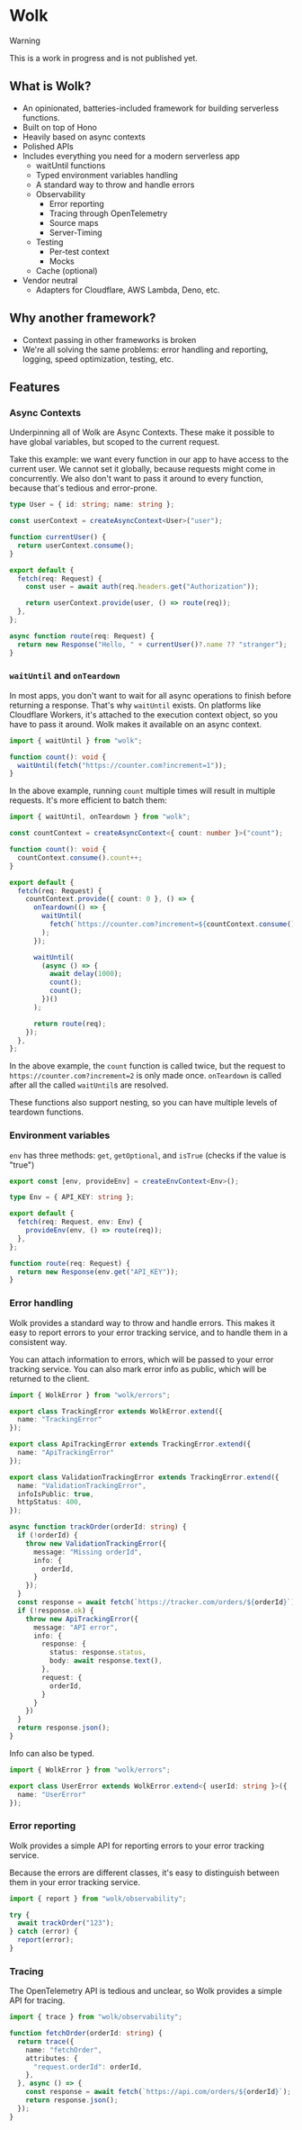 # Wolk

> [!WARNING]
> This is a work in progress and is not published yet.

## What is Wolk?

- An opinionated, batteries-included framework for building serverless functions.
- Built on top of Hono
- Heavily based on async contexts
- Polished APIs
- Includes everything you need for a modern serverless app
  - waitUntil functions
  - Typed environment variables handling
  - A standard way to throw and handle errors
  - Observability
    - Error reporting
    - Tracing through OpenTelemetry
    - Source maps
    - Server-Timing
  - Testing
    - Per-test context
    - Mocks
  - Cache (optional)
- Vendor neutral
  - Adapters for Cloudflare, AWS Lambda, Deno, etc.

## Why another framework?

- Context passing in other frameworks is broken
- We're all solving the same problems: error handling and reporting, logging, speed optimization, testing, etc.

## Features

### Async Contexts

Underpinning all of Wolk are Async Contexts. These make it possible to have global variables, but scoped to the current request.

Take this example: we want every function in our app to have access to the current user. We cannot set it globally, because requests might come in concurrently. We also don't want to pass it around to every function, because that's tedious and error-prone.

```ts
type User = { id: string; name: string };

const userContext = createAsyncContext<User>("user");

function currentUser() {
  return userContext.consume();
}

export default {
  fetch(req: Request) {
    const user = await auth(req.headers.get("Authorization"));

    return userContext.provide(user, () => route(req));
  },
};

async function route(req: Request) {
  return new Response("Hello, " + currentUser()?.name ?? "stranger");
}
```

### `waitUntil` and `onTeardown`

In most apps, you don't want to wait for all async operations to finish before returning a response. That's why `waitUntil` exists. On platforms like Cloudflare Workers, it's attached to the execution context object, so you have to pass it around. Wolk makes it available on an async context.

```ts
import { waitUntil } from "wolk";

function count(): void {
  waitUntil(fetch("https://counter.com?increment=1"));
}
```

In the above example, running `count` multiple times will result in multiple requests. It's more efficient to batch them:

```ts
import { waitUntil, onTeardown } from "wolk";

const countContext = createAsyncContext<{ count: number }>("count");

function count(): void {
  countContext.consume().count++;
}

export default {
  fetch(req: Request) {
    countContext.provide({ count: 0 }, () => {
      onTeardown(() => {
        waitUntil(
          fetch(`https://counter.com?increment=${countContext.consume().count}`)
        );
      });

      waitUntil(
        (async () => {
          await delay(1000);
          count();
          count();
        })()
      );

      return route(req);
    });
  },
};
```

In the above example, the `count` function is called twice, but the request to `https://counter.com?increment=2` is only made once.
`onTeardown` is called after all the called `waitUntil`s are resolved.

These functions also support nesting, so you can have multiple levels of teardown functions.


### Environment variables

`env` has three methods: `get`, `getOptional`, and `isTrue` (checks if the value is "true")

```ts
export const [env, provideEnv] = createEnvContext<Env>();

type Env = { API_KEY: string };

export default {
  fetch(req: Request, env: Env) {
    provideEnv(env, () => route(req));
  },
};

function route(req: Request) {
  return new Response(env.get("API_KEY"));
}
```

### Error handling

Wolk provides a standard way to throw and handle errors. This makes it easy to report errors to your error tracking service, and to handle them in a consistent way.

You can attach information to errors, which will be passed to your error tracking service. You can also mark error info as public, which will be returned to the client.

```ts
import { WolkError } from "wolk/errors";

export class TrackingError extends WolkError.extend({
  name: "TrackingError"
});

export class ApiTrackingError extends TrackingError.extend({
  name: "ApiTrackingError"
});

export class ValidationTrackingError extends TrackingError.extend({
  name: "ValidationTrackingError",
  infoIsPublic: true,
  httpStatus: 400,
});

async function trackOrder(orderId: string) {
  if (!orderId) {
    throw new ValidationTrackingError({
      message: "Missing orderId",
      info: {
        orderId,
      }
    });
  }
  const response = await fetch(`https://tracker.com/orders/${orderId}`);
  if (!response.ok) {
    throw new ApiTrackingError({
      message: "API error",
      info: {
        response: {
          status: response.status,
          body: await response.text(),
        },
        request: {
          orderId,
        }
      }
    })
  }
  return response.json();
}
```

Info can also be typed.

```ts
import { WolkError } from "wolk/errors";

export class UserError extends WolkError.extend<{ userId: string }>({
  name: "UserError"
});
```

### Error reporting

Wolk provides a simple API for reporting errors to your error tracking service.

Because the errors are different classes, it's easy to distinguish between them in your error tracking service.

```ts
import { report } from "wolk/observability";

try {
  await trackOrder("123");
} catch (error) {
  report(error);
}
```

### Tracing

The OpenTelemetry API is tedious and unclear, so Wolk provides a simple API for tracing.

```ts
import { trace } from "wolk/observability";

function fetchOrder(orderId: string) {
  return trace({
    name: "fetchOrder",
    attributes: {
      "request.orderId": orderId,
    },
  }, async () => {
    const response = await fetch(`https://api.com/orders/${orderId}`);
    return response.json();
  });
}
```